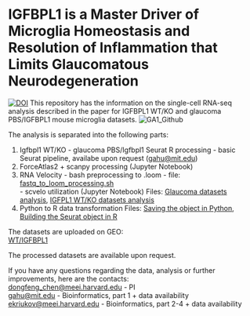 # IGFBPL1 is a Master Driver of Microglia Homeostasis and Resolution of Inflammation that Limits Glaucomatous Neurodegeneration
<a href="https://zenodo.org/badge/latestdoi/600119531"><img src="https://zenodo.org/badge/600119531.svg" alt="DOI"></a>
This repository has the information on the single-cell RNA-seq analysis described in the paper for IGFBPL1 WT/KO and glaucoma PBS/IGFBPL1 mouse microglia datasets.
![GA1_Github](https://user-images.githubusercontent.com/77118598/219808488-bb277362-bc15-4820-84cb-9eb30d7e5972.jpg)


The analysis is separated into the following parts:
1. Igfbpl1 WT/KO - glaucoma PBS/Igfbpl1 Seurat R processing - basic Seurat pipeline, availabe upon request (gahu@mit.edu)
2. ForceAtlas2 + scanpy processing (Jupyter Notebook)
3. RNA Velocity - bash preprocessing to .loom - file: [fastq_to_loom_processing.sh](https://github.com/mcrewcow/Pan_et_al_DFChen_IGFPL1_paper/blob/main/fastq_to_loom_processing.sh) <br />
                - scvelo utilization (Jupyter Notebook)
  Files: [Glaucoma datasets analysis](https://github.com/mcrewcow/Pan_et_al_DFChen_IGFPL1_paper/blob/main/glaucoma.ipynb), [IGFPL1 WT/KO datasets analysis](https://github.com/mcrewcow/Pan_et_al_DFChen_IGFPL1_paper/blob/main/IGFBPL1.ipynb) <br />
4. Python to R data transformation
Files: [Saving the object in Python](https://github.com/mcrewcow/Pan_et_al_DFChen_IGFPL1_paper/blob/main/h5ad_to_h5seurat_p1.py), [Building the Seurat object in R](https://github.com/mcrewcow/Pan_et_al_DFChen_IGFPL1_paper/blob/main/h5ad_to_h5seurat_p2.R)
                
The datasets are uploaded on GEO: <br />
[WT/IGFBPL1](https://www.ncbi.nlm.nih.gov/geo/query/acc.cgi?acc=GSE176204) <br />


The processed datasets are available upon request. <br />

If you have any questions regarding the data, analysis or further improvements, here are the contacts: <br />
dongfeng_chen@meei.harvard.edu - PI\
gahu@mit.edu - Bioinformatics, part 1 + data availability\
ekriukov@meei.harvard.edu - Bioinformatics, part 2-4 + data availability

